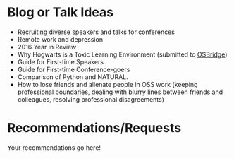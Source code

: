 # Blog or Talk Ideas

- Recruiting diverse speakers and talks for conferences 
- Remote work and depression 
- 2016 Year in Review 
- Why Hogwarts is a Toxic Learning Environment (submitted to [OSBridge](http://opensourcebridge.org/proposals/1815))
- Guide for First-time Speakers 
- Guide for First-time Conference-goers 
- Comparison of Python and NATURAL. 
- How to lose friends and alienate people in OSS work (keeping professional boundaries, dealing with blurry lines between friends and colleagues, resolving professional disagreements) 

# Recommendations/Requests 
Your recommendations go here! 
